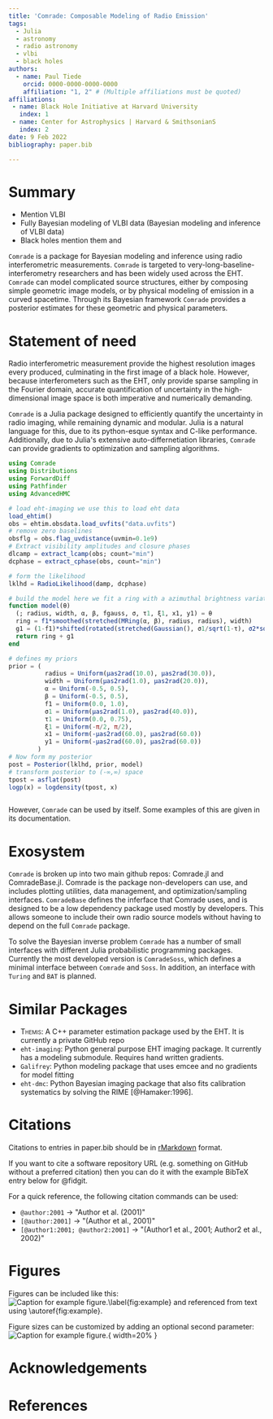 ```yaml
---
title: 'Comrade: Composable Modeling of Radio Emission'
tags:
  - Julia
  - astronomy
  - radio astronomy
  - vlbi
  - black holes
authors:
  - name: Paul Tiede
    orcid: 0000-0000-0000-0000
    affiliation: "1, 2" # (Multiple affiliations must be quoted)
affiliations:
 - name: Black Hole Initiative at Harvard University
   index: 1
 - name: Center for Astrophysics | Harvard & SmithsonianS
   index: 2
date: 9 Feb 2022
bibliography: paper.bib

---
```


# Summary

- Mention VLBI
- Fully Bayesian modeling of VLBI data (Bayesian modeling and inference of VLBI data)
- Black holes mention them and 



`Comrade` is a package for Bayesian modeling and inference using radio interferometric measurements. `Comrade` is targeted to very-long-baseline-interferometry researchers and has been widely used across the EHT. `Comrade` can model complicated source structures, either by composing simple geometric image models, or by physical modeling of emission in a curved spacetime. Through its Bayesian framework `Comrade` provides a posterior estimates for these geometric and physical parameters.
 

<!-- `Comrade` is written in Julia and is designed to take advantage of Julia's differentiable programming, and high-performance nature. Julia was chosen to allow for end-users to incorporate their own models, while maintaining high-performance.  -->

<!-- "and then to be fit directly to a flexible range of interferometric data products such as interferometric visibilities, visibility amplitudes, and closure quantities."  -->

# Statement of need

Radio interferometric measurement provide the highest resolution images every produced, culminating in the first image of a black hole. However, because interferometers such as the EHT, only provide sparse sampling in the Fourier domain, accurate quantification of uncertainty in the high-dimensional image space is both imperative and numerically demanding. 

`Comrade` is a Julia package designed to efficiently quantify the uncertainty in radio imaging, while remaining dynamic and modular. Julia is a natural language for this, due to its python-esque syntax and C-like performance. Additionally, due to Julia's extensive auto-differnetiation libraries, `Comrade` can provide gradients to optimization and sampling algorithms. 

<!-- "Comrade is designed to be especially useful for VLBI studies of black holes, with tailored model classes..." 

This ability to differentiate models natively is important when considering complicated source morphologies as expected . In such datasets models with large numbers of parameters are needed. Therefore, gradient accelerated optimization/sampling algorithms are needed to efficiently solve the problem. 

`Comrade` was designed to be used by radio astronomers during analysis of VLBI data. It has already been used in a number of analyses for the Event Horizon Telescope that will soon lead to publications. 

"It has already been used in a number of analyses for the Event Horizon Telescope that will soon lead to publications." << "It is used widely across the EHT Collaboration for analysis and interpretation." 

# Mathematics

`Comrade` was written with VLBI in mind. In particular, we assume that the image size $\ll 1$rad. In this limit the ideal visibilities are given by the Fourier transform of the image specific intensity $I_\nu(\alpha, \beta)$ :
$$
    \mathcal{V}(u,v) = \int e^{2\pi i (u\alpha + v\beta)}I(\alpha, \beta)\mathrm{d}\alpha\mathrm{d}\beta.
$$

`Comrade` provides an interface to quickly specify an image structure and it's resulting Fourier transform. The general problem of VLBI is then inverting this relation. That is, moving from a set of measured visibilities $V(u, v)$ to an image structure. This is complicated by the fact that visibility measurements are sparse. This makes the inverse problem degenerate, and variety of source structures are possible. 

To solve this problem, `Comrade` views the problem as a Bayesian inverse problem. Therefore, `Comrade` provides a variety of source model classes and likelihood functions applicable for VLBI data analysis.
Comrade itself does not explicity include any optimizers or samplers to find the optimal images. This is by design. Selecting the appropriate sampler often depends on the best the data set, image model, etc. Instead `Comrade` makes it easy to construct a log posterior density and then fit it with your preferred optimizer. 
For instance if a user wants to use nested sampling to fit the problem they can do:
 -->
```julia
using Comrade
using Distributions
using ForwardDiff
using Pathfinder
using AdvancedHMC

# load eht-imaging we use this to load eht data
load_ehtim()
obs = ehtim.obsdata.load_uvfits("data.uvfits")
# remove zero baselines
obsflg = obs.flag_uvdistance(uvmin=0.1e9)
# Extract visibility amplitudes and closure phases
dlcamp = extract_lcamp(obs; count="min")
dcphase = extract_cphase(obs, count="min")

# form the likelihood
lklhd = RadioLikelihood(damp, dcphase)

# build the model here we fit a ring with a azimuthal brightness variation and a Gaussian
function model(θ)
  (; radius, width, α, β, fgauss, σ, τ1, ξ1, x1, y1) = θ
  ring = f1*smoothed(stretched(MRing(α, β), radius, radius), width)
  g1 = (1-f1)*shifted(rotated(stretched(Gaussian(), σ1/sqrt(1-τ), σ2*sqrt(1-τ)), ξ1), x1, y1)
  return ring + g1
end

# defines my priors
prior = ( 
          radius = Uniform(μas2rad(10.0), μas2rad(30.0)),
          width = Uniform(μas2rad(1.0), μas2rad(20.0)),
          α = Uniform(-0.5, 0.5),
          β = Uniform(-0.5, 0.5),
          f1 = Uniform(0.0, 1.0),
          σ1 = Uniform(μas2rad(1.0), μas2rad(40.0)),
          τ1 = Uniform(0.0, 0.75),
          ξ1 = Uniform(-π/2, π/2),
          x1 = Uniform(-μas2rad(60.0), μas2rad(60.0))
          y1 = Uniform(-μas2rad(60.0), μas2rad(60.0))
        )
# Now form my posterior
post = Posterior(lklhd, prior, model)
# transform posterior to (-∞,∞) space 
tpost = asflat(post)
logp(x) = logdensity(tpost, x)



```


However, `Comrade` can be used by itself. Some examples of this are given in its documentation.

# Exosystem

`Comrade` is broken up into two main github repos: Comrade.jl and ComradeBase.jl. Comrade is the package non-developers can use, and includes plotting utilities, data management, and optimization/sampling interfaces. `ComradeBase` defines the inferface that Comrade uses, and is designed to be a low dependency package used mostly by developers. This allows someone to include their own radio source models without having to depend on the full `Comrade` package.

To solve the Bayesian inverse problem `Comrade` has a number of small interfaces with different Julia probabilistic programming packages. Currently the most developed version is `ComradeSoss`, which defines a minimal interface between `Comrade` and `Soss`. In addition, an interface with `Turing` and `BAT` is planned. 


# Similar Packages

- <span style="font-variant:small-caps;">Themis</span>: A C++ parameter estimation package used by the EHT. It is currently a private GitHub repo
- `eht-imaging`: Python general purpose EHT imaging package. It currently has a modeling submodule. Requires hand written gradients.
- `Galifrey`: Python modeling package that uses emcee and no gradients for model fitting
- `eht-dmc`: Python Bayesian imaging package that also fits calibration systematics by solving the RIME [@Hamaker:1996].

# Citations

Citations to entries in paper.bib should be in
[rMarkdown](http://rmarkdown.rstudio.com/authoring_bibliographies_and_citations.html)
format.

If you want to cite a software repository URL (e.g. something on GitHub without a preferred
citation) then you can do it with the example BibTeX entry below for @fidgit.

For a quick reference, the following citation commands can be used:
- `@author:2001`  ->  "Author et al. (2001)"
- `[@author:2001]` -> "(Author et al., 2001)"
- `[@author1:2001; @author2:2001]` -> "(Author1 et al., 2001; Author2 et al., 2002)"

# Figures

Figures can be included like this:
![Caption for example figure.\label{fig:example}](figure.png)
and referenced from text using \autoref{fig:example}.

Figure sizes can be customized by adding an optional second parameter:
![Caption for example figure.](figure.png){ width=20% }

# Acknowledgements


# References